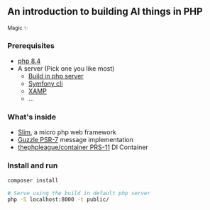 ## An introduction to building AI things in PHP
<sub>Magic ✨</sub>

### Prerequisites

- [php 8.4](https://www.php.net/releases/8.4/en.php)
- A server (Pick one you like most)
  - [Build in php server](https://www.php.net/manual/en/features.commandline.webserver.php)
  - [Symfony cli](https://symfony.com/download)
  - [XAMP](https://www.apachefriends.org/)
  - ...

### What's inside

- [Slim](https://www.slimframework.com/), a micro php web framework
- [Guzzle PSR-7](https://github.com/guzzle/psr7) message implementation
- [thephpleague/container PRS-11](https://github.com/thephpleague/container) DI Container

### Install and run

```bash
composer install
```

```bash
# Serve using the build in default php server
php -S localhost:8000 -t public/
```
